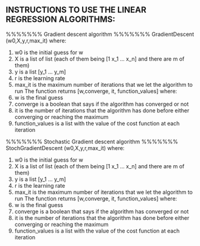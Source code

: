 INSTRUCTIONS TO USE THE LINEAR REGRESSION ALGORITHMS:
------------------------------------------------------

%%%%%%% Gradient descent algorithm %%%%%%%
GradientDescent (w0,X,y,r,max_it)
where:
1. w0 is the initial guess for w
2. X is a list of list (each of them being [1 x_1 ... x_n] and there are m of them)
3. y is a list [y_1 ... y_m]
4. r is the learning rate
5. max_it is the maximum number of iterations that we let the algorithm to run
The function returns [w,converge, it, function_values]
where:
1. w is the final guess
2. converge is a boolean that says if the algorithm has converged or not
3. it is the number of iterations that the algorithm has done before either converging or reaching the maximum
4. function_values is a list with the value of the cost function at each iteration

%%%%%%% Stochastic Gradient descent algorithm %%%%%%%
StochGradientDescent (w0,X,y,r,max_it)
where:
1. w0 is the initial guess for w
2. X is a list of list (each of them being [1 x_1 ... x_n] and there are m of them)
3. y is a list [y_1 ... y_m]
4. r is the learning rate
5. max_it is the maximum number of iterations that we let the algorithm to run
The function returns [w,converge, it, function_values]
where:
1. w is the final guess
2. converge is a boolean that says if the algorithm has converged or not
3. it is the number of iterations that the algorithm has done before either converging or reaching the maximum
4. function_values is a list with the value of the cost function at each iteration